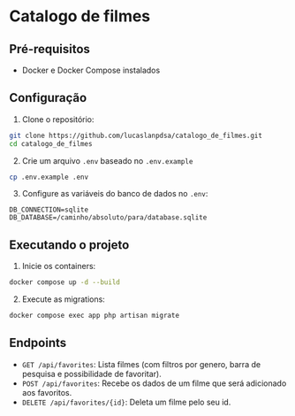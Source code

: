 # Catalogo de filmes

## Pré-requisitos

- Docker e Docker Compose instalados

## Configuração

1. Clone o repositório:
```bash
git clone https://github.com/lucaslanpdsa/catalogo_de_filmes.git
cd catalogo_de_filmes
```
2. Crie um arquivo `.env` baseado no `.env.example`
```bash
cp .env.example .env
```
3. Configure as variáveis do banco de dados no `.env`:
```env
DB_CONNECTION=sqlite
DB_DATABASE=/caminho/absoluto/para/database.sqlite
```

## Executando o projeto

1. Inicie os containers:
```bash
docker compose up -d --build
```
2. Execute as migrations:
```bash
docker compose exec app php artisan migrate
```

## Endpoints

- `GET /api/favorites`: Lista filmes (com filtros por genero, barra de pesquisa e possibilidade de favoritar).
- `POST /api/favorites`: Recebe os dados de um filme que será adicionado aos favoritos.
- `DELETE /api/favorites/{id}`: Deleta um filme pelo seu id.
